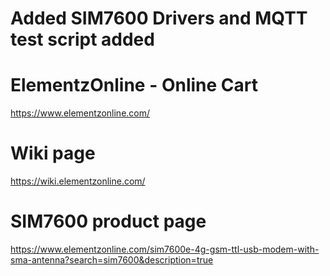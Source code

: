 # Added SIM7600 Drivers and MQTT test script added

ElementzOnline - Online Cart
=====================
https://www.elementzonline.com/

Wiki page
====================
https://wiki.elementzonline.com/


SIM7600 product page
===================
https://www.elementzonline.com/sim7600e-4g-gsm-ttl-usb-modem-with-sma-antenna?search=sim7600&description=true
